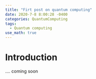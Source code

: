 ```yaml
---
title: "Firt post on quantum computing"
date: 2020-7-8 8:00:28 -0400
categories: QuantumComputing
tags:
  - Quantum computing 
use_math: true
---
```


# Introduction  

  .... coming soon 

